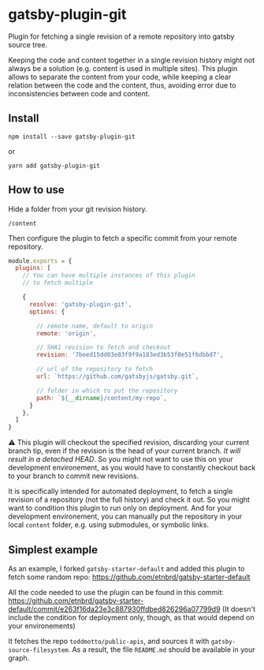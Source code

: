 # gatsby-plugin-git

Plugin for fetching a single revision of a remote repository into gatsby source tree.

Keeping the code and content together in a single revision history might not always be a solution (e.g. content is used in multiple sites).
This plugin allows to separate the content from your code, while keeping a clear relation between the code and the content, thus, avoiding error due to inconsistencies between code and content.

## Install

`npm install --save gatsby-plugin-git`

or 

`yarn add gatsby-plugin-git`

## How to use

Hide a folder from your git revision history.

```.gitignore
/content
```

Then configure the plugin to fetch a specific commit from your remote repository.

```javascript
module.exports = {
  plugins: [
    // You can have multiple instances of this plugin
    // to fetch multiple 

    {
      resolve: 'gatsby-plugin-git',
      options: {

        // remote name, default to origin
        remote: 'origin',

        // SHA1 revision to fetch and checkout
        revision: '7beed15dd03e03f9f9a183ed3b53f0e51f6dbbd7',

        // url of the repository to fetch
        url: `https://github.com/gatsbyjs/gatsby.git`,

        // folder in which to put the repository
        path: `${__dirname}/content/my-repo`,
      }
    },
  ]
}
```

:warning: 
This plugin will checkout the specified revision, discarding your current branch tip, even if the revision is the head of your current branch.
*It will result in a detached HEAD*.
So you might not want to use this on your development environement, as you would have to constantly checkout back to your branch to commit new revisions.

It is specifically intended for automated deployment, to fetch a single revision of a repository (not the full history) and check it out.
So you might want to condition this plugin to run only on deployment.
And for your development environement, you can manually put the repository in your local `content` folder, e.g. using submodules, or symbolic links.

## Simplest example

As an example, I forked `gatsby-starter-default` and added this plugin to fetch some random repo:
https://github.com/etnbrd/gatsby-starter-default

All the code needed to use the plugin can be found in this commit:
https://github.com/etnbrd/gatsby-starter-default/commit/e263f16da23e3c887930ffdbed826296a07799d9
(It doesn't include the condition for deployment only, though, as that would depend on your environements)

It fetches the repo `toddmotto/public-apis`, and sources it with `gatsby-source-filesystem`.
As a result, the file `README.md` should be available in your graph.